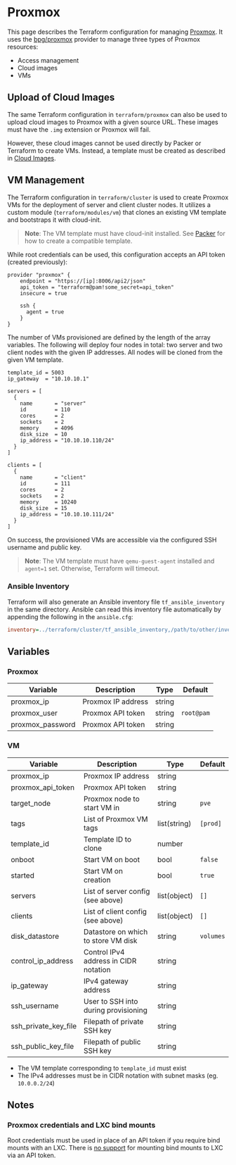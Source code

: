 # Proxmox

This page describes the Terraform configuration for managing
[Proxmox](https://www.proxmox.com/en/). It uses the
[bpg/proxmox](https://registry.terraform.io/providers/bpg/proxmox/latest/docs)
provider to manage three types of Proxmox resources:

- Access management
- Cloud images
- VMs

<!-- ## Access Management -->
<!---->
<!-- This configuration is found in `terraform/proxmox` and creates a dedicated -->
<!-- Terraform user for the management of Proxmox VMs to be described later. It -->
<!-- defines a `terraform@pam` user in a `Terraform` group which have the minimum -->
<!-- roles required for creating, cloning and destroying VMs. This configuration -->
<!-- requires credentials with at least the `PVEUserAdmin` role (I use the root user -->
<!-- for convenience). -->
<!---->
<!-- After creating the user, we must create an API token in the web console with the -->
<!-- following options: -->
<!---->
<!-- ```text -->
<!-- user: terraform@pam -->
<!-- token_id: some_secret -->
<!-- privilege_separation: false -->
<!-- ``` -->

## Upload of Cloud Images

The same Terraform configuration in `terraform/proxmox` can also be used to
upload cloud images to Proxmox with a given source URL. These images
must have the `.img` extension or Proxmox will fail.

However, these cloud images cannot be used directly by Packer or Terraform to
create VMs. Instead, a template must be created as described in [Cloud
Images](../images/cloud_image.md).

## VM Management

The Terraform configuration in `terraform/cluster` is used to create Proxmox VMs
for the deployment of server and client cluster nodes. It utilizes a custom
module (`terraform/modules/vm`) that clones an existing VM template and
bootstraps it with cloud-init.

>**Note**: The VM template must have cloud-init installed. See
>[Packer](../images/packer.md) for how to create a compatible template.

While root credentials can be used, this configuration accepts an API token
(created previously):

```hcl
provider "proxmox" {
    endpoint = "https://[ip]:8006/api2/json"
    api_token = "terraform@pam!some_secret=api_token"
    insecure = true

    ssh {
      agent = true
    }
}
```

The number of VMs provisioned are defined by the length of the array
variables. The following will deploy four nodes in total: two server and two
client nodes with the given IP addresses. All nodes will be cloned from the
given VM template.

```hcl
template_id = 5003
ip_gateway  = "10.10.10.1"

servers = [
  {
    name       = "server"
    id         = 110
    cores      = 2
    sockets    = 2
    memory     = 4096
    disk_size  = 10
    ip_address = "10.10.10.110/24"
  }
]

clients = [
  {
    name       = "client"
    id         = 111
    cores      = 2
    sockets    = 2
    memory     = 10240
    disk_size  = 15
    ip_address = "10.10.10.111/24"
  }
]
```

On success, the provisioned VMs are accessible via the configured SSH username
and public key.

>**Note**: The VM template must have `qemu-guest-agent` installed and `agent=1`
>set. Otherwise, Terraform will timeout.

### Ansible Inventory
Terraform will also generate an Ansible inventory file `tf_ansible_inventory` in
the same directory. Ansible can read this inventory file automatically by
appending the following in the `ansible.cfg`:

```ini
inventory=../terraform/cluster/tf_ansible_inventory,/path/to/other/inventory/files
```

## Variables

### Proxmox

| Variable               | Description            | Type         | Default    |
| ---------------------- | -----------------------| ------------ | ---------- |
| proxmox_ip             | Proxmox IP address     | string       |            |
| proxmox_user           | Proxmox API token      | string       | `root@pam` |
| proxmox_password       | Proxmox API token      | string       |            |

### VM

| Variable               | Description                                    | Type         | Default    |
| ---------------------- | ---------------------------------------------- | ------------ | ---------- |
| proxmox_ip             | Proxmox IP address                             | string       |            |
| proxmox_api_token      | Proxmox API token                              | string       |            |
| target_node            | Proxmox node to start VM in                    | string       | `pve`      |
| tags                   | List of Proxmox VM tags                        | list(string) | `[prod]` |
| template_id            | Template ID to clone                           | number       |            |
| onboot                 | Start VM on boot                               | bool         | `false`    |
| started                | Start VM on creation                           | bool         | `true`     |
| servers | List of server config (see above) | list(object) | `[]` |
| clients | List of client config (see above) | list(object) | `[]` |
| disk_datastore         | Datastore on which to store VM disk            | string       | `volumes`  |
| control_ip_address     | Control IPv4 address in CIDR notation          | string       |            |
| ip_gateway             | IPv4 gateway address                           | string       |            |
| ssh_username           | User to SSH into during provisioning           | string       |            |
| ssh_private_key_file   | Filepath of private SSH key                    | string       |            |
| ssh_public_key_file    | Filepath of public SSH key                     | string       |            |

- The VM template corresponding to `template_id` must exist
- The IPv4 addresses must be in CIDR notation with subnet masks (eg.
  `10.0.0.2/24`)

## Notes

### Proxmox credentials and LXC bind mounts

Root credentials must be used in place of an API token if you require bind
mounts with an LXC. There is [no
support](https://bugzilla.proxmox.com/show_bug.cgi?id=2582) for mounting bind
mounts to LXC via an API token.
